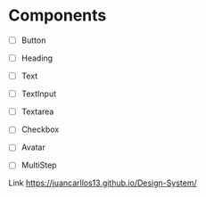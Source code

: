 # Components

- [ ] Button
- [ ] Heading
- [ ] Text
- [ ] TextInput
- [ ] Textarea
- [ ] Checkbox
- [ ] Avatar
- [ ] MultiStep



Link  https://juancarllos13.github.io/Design-System/

